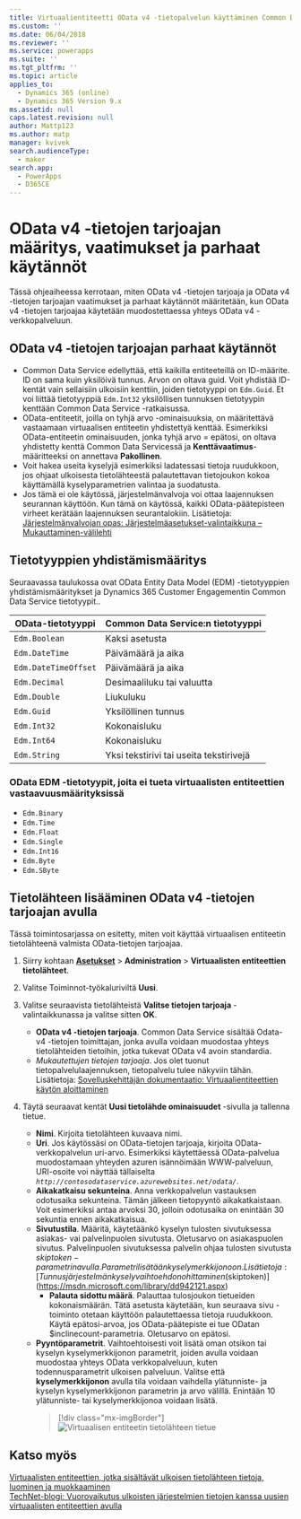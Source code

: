```yaml
---
title: Virtuaalientiteetti OData v4 -tietopalvelun käyttäminen Common Data Servicen kanssa | MicrosoftDocs
ms.custom: ''
ms.date: 06/04/2018
ms.reviewer: ''
ms.service: powerapps
ms.suite: ''
ms.tgt_pltfrm: ''
ms.topic: article
applies_to:
  - Dynamics 365 (online)
  - Dynamics 365 Version 9.x
ms.assetid: null
caps.latest.revision: null
author: Mattp123
ms.author: matp
manager: kvivek
search.audienceType:
  - maker
search.app:
  - PowerApps
  - D365CE
---
```


# <a name="odata-v4-data-provider-configuration-requirements-and-best-practices"></a> OData v4 -tietojen tarjoajan määritys, vaatimukset ja parhaat käytännöt

Tässä ohjeaiheessa kerrotaan, miten OData v4 -tietojen tarjoaja ja OData v4 -tietojen tarjoajan vaatimukset ja parhaat käytännöt määritetään, kun OData v4 -tietojen tarjoajaa käytetään muodostettaessa yhteys OData v4 -verkkopalveluun. 

## <a name="odata-v4-data-provider-best-practices"></a>OData v4 -tietojen tarjoajan parhaat käytännöt

- Common Data Service edellyttää, että kaikilla entiteeteillä on ID-määrite. ID on sama kuin yksilöivä tunnus. Arvon on oltava guid.  Voit yhdistää ID-kentät vain sellaisiin ulkoisiin kenttiin, joiden tietotyyppi on `Edm.Guid`.  Et voi liittää tietotyyppiä `Edm.Int32` yksilöllisen tunnuksen tietotyypin kenttään Common Data Service -ratkaisussa.
-  OData-entiteetit, joilla on tyhjä arvo -ominaisuuksia, on määritettävä vastaamaan virtuaalisen entiteetin yhdistettyä kenttää. Esimerkiksi OData-entiteetin ominaisuuden, jonka tyhjä arvo = epätosi, on oltava yhdistetty kenttä Common Data Servicessä ja **Kenttävaatimus**-määritteeksi on annettava **Pakollinen**. 
- Voit hakea useita kyselyjä esimerkiksi ladatessasi tietoja ruudukkoon, jos ohjaat ulkoisesta tietolähteestä palautettavan tietojoukon kokoa käyttämällä kyselyparametrien valintaa ja suodatusta.
- Jos tämä ei ole käytössä, järjestelmänvalvoja voi ottaa laajennuksen seurannan käyttöön. Kun tämä on käytössä, kaikki OData-päätepisteen virheet kerätään laajennuksen seurantalokiin. Lisätietoja: [Järjestelmänvalvojan opas: Järjestelmäasetukset-valintaikkuna – Mukauttaminen-välilehti](/dynamics365/customer-engagement/admin/system-settings-dialog-box-customization-tab) 

## <a name="data-type-mapping"></a>Tietotyyppien yhdistämismääritys

Seuraavassa taulukossa ovat OData Entity Data Model (EDM) -tietotyyppien yhdistämismääritykset ja Dynamics 365 Customer Engagementin  Common Data Service tietotyypit.. 

|OData-tietotyyppi|Common Data Service:n tietotyyppi  |
|---------|---------|
|`Edm.Boolean`|Kaksi asetusta|
|`Edm.DateTime`|Päivämäärä ja aika|
|`Edm.DateTimeOffset`|Päivämäärä ja aika|
|`Edm.Decimal`|Desimaaliluku tai valuutta|
|`Edm.Double`|Liukuluku|
|`Edm.Guid`|Yksilöllinen tunnus|
|`Edm.Int32`|Kokonaisluku|
|`Edm.Int64`|Kokonaisluku|
|`Edm.String`|Yksi tekstirivi tai useita tekstirivejä|


### <a name="odata-edm-data-types-that-are-not-supported-for-mapping-with-virtual-entities"></a>OData EDM -tietotyypit, joita ei tueta virtuaalisten entiteettien vastaavuusmäärityksissä 

- `Edm.Binary`
- `Edm.Time` 
- `Edm.Float`
- `Edm.Single` 
- `Edm.Int16` 
- `Edm.Byte` 
- `Edm.SByte`

 
## <a name="add-a-data-source-using-the-odata-v4-data-provider"></a>Tietolähteen lisääminen OData v4 -tietojen tarjoajan avulla

Tässä toimintosarjassa on esitetty, miten voit käyttää virtuaalisen entiteetin tietolähteenä valmista OData-tietojen tarjoajaa.   
  
1. Siirry kohtaan **[Asetukset](../model-driven-apps/advanced-navigation.md#settings)** > **Administration** > **Virtuaalisten entiteettien tietolähteet**.  
1. Valitse Toiminnot-työkaluriviltä **Uusi**.  
1. Valitse seuraavista tietolähteistä **Valitse tietojen tarjoaja** -valintaikkunassa ja valitse sitten **OK**.  
  
    - **OData v4 -tietojen tarjoaja**. Common Data Service sisältää Odata-v4 -tietojen toimittajan, jonka avulla voidaan muodostaa yhteys tietolähteiden tietoihin, jotka tukevat OData v4 avoin standardia.  
    - *Mukautettujen tietojen tarjoaja*. Jos olet tuonut tietopalvelulaajennuksen, tietopalvelu tulee näkyviin tähän. Lisätietoja:  [Sovelluskehittäjän dokumentaatio: Virtuaalientiteettien käytön aloittaminen](/dynamics365/customer-engagement/developer/virtual-entities/get-started-ve)  
    
1. Täytä seuraavat kentät **Uusi tietolähde ominaisuudet** -sivulla ja tallenna tietue.  
  
    - **Nimi**. Kirjoita tietolähteen kuvaava nimi.  
    - **Uri**. Jos käytössäsi on OData-tietojen tarjoaja, kirjoita OData-verkkopalvelun uri-arvo. Esimerkiksi käytettäessä OData-palvelua muodostamaan yhteyden azuren isännöimään WWW-palveluun, URI-osoite voi näyttää tällaiselta *`http://contosodataservice.azurewebsites.net/odata/`*.  
    - **Aikakatkaisu sekunteina**. Anna verkkopalvelun vastauksen odotusaika sekunteina. Tämän jälkeen tietopyyntö aikakatkaistaan. Voit esimerkiksi antaa arvoksi 30, jolloin odotusaika on enintään 30 sekuntia ennen aikakatkaisua.  
    - **Sivutustila**. Määritä, käytetäänkö kyselyn tulosten sivutuksessa asiakas- vai palvelinpuolen sivutusta. Oletusarvo on asiakaspuolen sivutus. Palvelinpuolen sivutuksessa palvelin ohjaa tulosten sivutusta $skiptoken-parametrin avulla. Parametri lisätään kyselymerkkijonoon. Lisätietoja: [Tunnusjärjestelmän kyselyvaihtoehdon ohittaminen ($skiptoken)](https://msdn.microsoft.com/library/dd942121.aspx)  
        -  **Palauta sidottu määrä**. Palauttaa tulosjoukon tietueiden kokonaismäärän. Tätä asetusta käytetään, kun seuraava sivu -toiminto otetaan käyttöön palautettaessa tietoja ruudukkoon. Käytä epätosi-arvoa, jos OData-päätepiste ei tue ODatan $inclinecount-parametria. Oletusarvo on epätosi.
    - **Pyyntöparametrit**. Vaihtoehtoisesti voit lisätä oman otsikon tai kyselyn kyselymerkkijonon parametrit, joiden avulla voidaan muodostaa yhteys OData verkkopalveluun, kuten todennusparametrit ulkoisen palveluun. Valitse että **kyselymerkkijonon** avulla tila voidaan vaihdella ylätunniste- ja kyselyn kyselymerkkijonon parametrin ja arvo välillä. Enintään 10 ylätunniste- tai kyselymerkkijonoa voidaan lisätä. 
        > [!div class="mx-imgBorder"] 
        > ![Virtuaalisen entiteetin tietolähteen tietue](media/virtual-entity-data-source.png) 


## <a name="see-also"></a>Katso myös  

[Virtuaalisten entiteettien, jotka sisältävät ulkoisen tietolähteen tietoja, luominen ja muokkaaminen](create-edit-virtual-entities.md) <br/>
[TechNet-blogi: Vuorovaikutus ulkoisten järjestelmien tietojen kanssa uusien virtuaalisten entiteettien avulla](https://blogs.technet.microsoft.com/lystavlen/2017/09/08/virtual-entities/)
